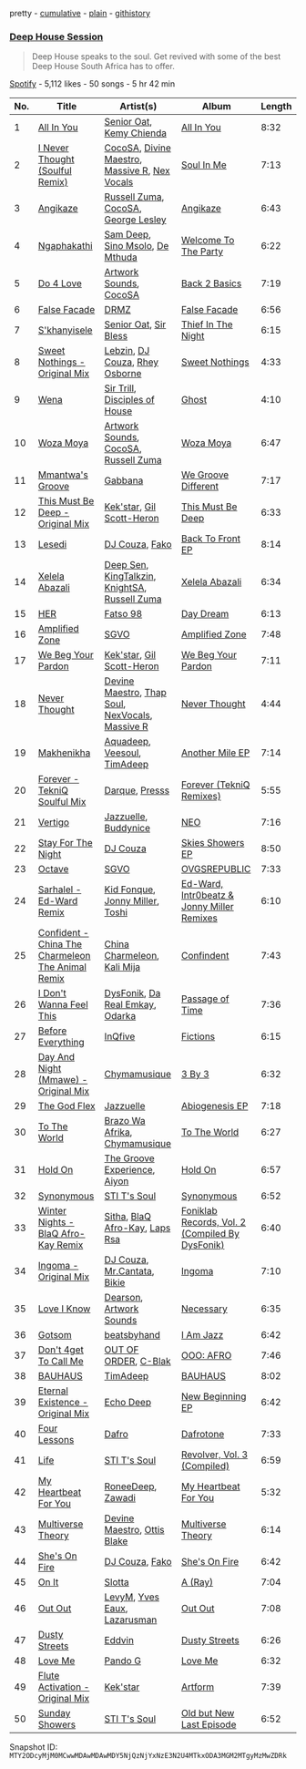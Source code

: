 pretty - [cumulative](/playlists/cumulative/37i9dQZF1DWXRzAsbxGrBZ.md) - [plain](/playlists/plain/37i9dQZF1DWXRzAsbxGrBZ) - [githistory](https://github.githistory.xyz/mackorone/spotify-playlist-archive/blob/main/playlists/plain/37i9dQZF1DWXRzAsbxGrBZ)

### [Deep House Session](https://open.spotify.com/playlist/37i9dQZF1DWXRzAsbxGrBZ)

> Deep House speaks to the soul\. Get revived with some of the best Deep House South Africa has to offer.

[Spotify](https://open.spotify.com/user/spotify) - 5,112 likes - 50 songs - 5 hr 42 min

| No. | Title | Artist(s) | Album | Length |
|---|---|---|---|---|
| 1 | [All In You](https://open.spotify.com/track/75VD2d6BPTuESBrzRqD6xl) | [Senior Oat](https://open.spotify.com/artist/5cAwYPpCI9QI5V7N0mxUKw), [Kemy Chienda](https://open.spotify.com/artist/21ubOXEDOMELSW2LDxG8HK) | [All In You](https://open.spotify.com/album/0YJOAYBMM8zEhcMNHnGe95) | 8:32 |
| 2 | [I Never Thought \(Soulful Remix\)](https://open.spotify.com/track/0OM8CxsdhxnRidlrc1Z1nM) | [CocoSA](https://open.spotify.com/artist/0bLlqsMSB60BBRtsqcap0j), [Divine Maestro](https://open.spotify.com/artist/5MSnPn1osPJQns6QQA2NvE), [Massive R](https://open.spotify.com/artist/1CnxaxpA4ZAt9NKClbv7Tc), [Nex Vocals](https://open.spotify.com/artist/1uGko7NHvYPhtlKK38QI9V) | [Soul In Me](https://open.spotify.com/album/6zbapu2HiXeMQ7DS4JrUNe) | 7:13 |
| 3 | [Angikaze](https://open.spotify.com/track/1n2LjzjCZPYx78wdxLHvH9) | [Russell Zuma](https://open.spotify.com/artist/0juy2RagFC1qDPlMhEkepe), [CocoSA](https://open.spotify.com/artist/0bLlqsMSB60BBRtsqcap0j), [George Lesley](https://open.spotify.com/artist/1b4XcTXxb48CLaCUCAFWhL) | [Angikaze](https://open.spotify.com/album/24jSGmLZMp4TVNnD8GSDtE) | 6:43 |
| 4 | [Ngaphakathi](https://open.spotify.com/track/6VDV7qSg8oBsdiBkHnYoug) | [Sam Deep](https://open.spotify.com/artist/46R9PUVbIOMjSUtMsQZbQq), [Sino Msolo](https://open.spotify.com/artist/5zvuXUYTvZczhbPG9HZRYI), [De Mthuda](https://open.spotify.com/artist/1w2P5nNsO5W7FYq2Oui0cM) | [Welcome To The Party](https://open.spotify.com/album/7CZsavnt6vFWPkk8KntzjO) | 6:22 |
| 5 | [Do 4 Love](https://open.spotify.com/track/59NwccvTdS0bjuQ0akCojn) | [Artwork Sounds](https://open.spotify.com/artist/0OxQiJ0uuDuuQ3dqkIbjwR), [CocoSA](https://open.spotify.com/artist/0bLlqsMSB60BBRtsqcap0j) | [Back 2 Basics](https://open.spotify.com/album/54A8PyTjNlFchRt3KBjEa9) | 7:19 |
| 6 | [False Facade](https://open.spotify.com/track/2JtWujMQf8l88eY7QMaFza) | [DRMZ](https://open.spotify.com/artist/0UJC0mzc3yjEUbUmqsPGYZ) | [False Facade](https://open.spotify.com/album/59Gcm4iMGayj6H09wpKhxs) | 6:56 |
| 7 | [S'khanyisele](https://open.spotify.com/track/45B0hJinafl61IjK5WOqFA) | [Senior Oat](https://open.spotify.com/artist/5cAwYPpCI9QI5V7N0mxUKw), [Sir Bless](https://open.spotify.com/artist/0vJss0iY4jFfFk1DQP3I2m) | [Thief In The Night](https://open.spotify.com/album/5qVSIkvWJAuaMVwBov8b0b) | 6:15 |
| 8 | [Sweet Nothings \- Original Mix](https://open.spotify.com/track/1kwnjlPHIkwfFUFXUJcmj3) | [Lebzin](https://open.spotify.com/artist/5g0Z3S2S1jqM9wBCpM9VhA), [DJ Couza](https://open.spotify.com/artist/3X5oM0ZSNXu9IMIv7Cp3wS), [Rhey Osborne](https://open.spotify.com/artist/5emPE752O8nTusYcDzuoiC) | [Sweet Nothings](https://open.spotify.com/album/0hiiBQLCfX1xy8zNk4D58e) | 4:33 |
| 9 | [Wena](https://open.spotify.com/track/7Dr9J9lZA4NVrfGs36llbG) | [Sir Trill](https://open.spotify.com/artist/4QkKUb73NVonTlAZaShsuY), [Disciples of House](https://open.spotify.com/artist/5epbvywtTZIsu7TLTRUgZr) | [Ghost](https://open.spotify.com/album/313EDRpLgogSMuJGQ9pYBU) | 4:10 |
| 10 | [Woza Moya](https://open.spotify.com/track/4bh1dLRnsawmxnKxalZuey) | [Artwork Sounds](https://open.spotify.com/artist/0OxQiJ0uuDuuQ3dqkIbjwR), [CocoSA](https://open.spotify.com/artist/0bLlqsMSB60BBRtsqcap0j), [Russell Zuma](https://open.spotify.com/artist/0juy2RagFC1qDPlMhEkepe) | [Woza Moya](https://open.spotify.com/album/6Id3huB80C8qnSWSSiCJPU) | 6:47 |
| 11 | [Mmantwa's Groove](https://open.spotify.com/track/5hGktS3qbk8HDhdICoo3s7) | [Gabbana](https://open.spotify.com/artist/0I3Acccg46Me47afcARZYX) | [We Groove Different](https://open.spotify.com/album/1bx9h91xZGDa2mfh60RbZ3) | 7:17 |
| 12 | [This Must Be Deep \- Original Mix](https://open.spotify.com/track/3olGCkuKopIHUxulYAVPJN) | [Kek'star](https://open.spotify.com/artist/7lgauJ5ZMIIwrJwvUvrWC4), [Gil Scott\-Heron](https://open.spotify.com/artist/0kEfub5RzlZOB2zGomqVSU) | [This Must Be Deep](https://open.spotify.com/album/21VsxLl65DU4n6GfbVL3xE) | 6:33 |
| 13 | [Lesedi](https://open.spotify.com/track/41OIxpy4toVR6sDhYwANB8) | [DJ Couza](https://open.spotify.com/artist/3X5oM0ZSNXu9IMIv7Cp3wS), [Fako](https://open.spotify.com/artist/4kRL8AsEKtSm09IPyM501J) | [Back To Front EP](https://open.spotify.com/album/1Lofpeh8jkquMGNs6xZyi0) | 8:14 |
| 14 | [Xelela Abazali](https://open.spotify.com/track/2URYteekU6AYCIuEYxHJXk) | [Deep Sen](https://open.spotify.com/artist/4Ld6Rt2l5Fmd2G39BeZeIv), [KingTalkzin](https://open.spotify.com/artist/4Wj3cC5wZc8XTXz1mn4bMa), [KnightSA](https://open.spotify.com/artist/0Zn2gTUEoVSwXsuZ3v2aoq), [Russell Zuma](https://open.spotify.com/artist/0juy2RagFC1qDPlMhEkepe) | [Xelela Abazali](https://open.spotify.com/album/3Ud3F9eyj8if4o7TSbtZHA) | 6:34 |
| 15 | [HER](https://open.spotify.com/track/4r76IoQTGsPL4U3KeDFvj3) | [Fatso 98](https://open.spotify.com/artist/74bStQkp3goZ5lMZuG8JUr) | [Day Dream](https://open.spotify.com/album/0wsXydHwawHNb02YgSTNbu) | 6:13 |
| 16 | [Amplified Zone](https://open.spotify.com/track/4nfY8k8nVypCCVSVMnui86) | [SGVO](https://open.spotify.com/artist/479FU7Z02AG01paQ7HVs4s) | [Amplified Zone](https://open.spotify.com/album/3rvIj2PfEKBmJEmfMikco8) | 7:48 |
| 17 | [We Beg Your Pardon](https://open.spotify.com/track/77jJBJRwxE2SwFDrZ5gvra) | [Kek'star](https://open.spotify.com/artist/7lgauJ5ZMIIwrJwvUvrWC4), [Gil Scott\-Heron](https://open.spotify.com/artist/0kEfub5RzlZOB2zGomqVSU) | [We Beg Your Pardon](https://open.spotify.com/album/71GAU64nNB4ypY4hoXGTyu) | 7:11 |
| 18 | [Never Thought](https://open.spotify.com/track/6PXJMRvCxiO2JGaSApdCxN) | [Devine Maestro](https://open.spotify.com/artist/2IAkss2FMBjXDA0hdno7bg), [Thap Soul](https://open.spotify.com/artist/1CgzjfRs4cZjM58OJO1jPy), [NexVocals](https://open.spotify.com/artist/5vZfRSP0feCD65uUeThc4X), [Massive R](https://open.spotify.com/artist/1CnxaxpA4ZAt9NKClbv7Tc) | [Never Thought](https://open.spotify.com/album/0q4QBX9InqxRyTaen8e4oj) | 4:44 |
| 19 | [Makhenikha](https://open.spotify.com/track/3ynnErvgu27QSAuRIqoXYm) | [Aquadeep](https://open.spotify.com/artist/0n2IlfSYardosNRNdCLWPd), [Veesoul](https://open.spotify.com/artist/3Tv5NqamdRmZYzblrn2aBr), [TimAdeep](https://open.spotify.com/artist/2mpzr6IuZYCp2rEVr3JPgq) | [Another Mile EP](https://open.spotify.com/album/0nRYOHYnD7wzC8Ppp9ERJh) | 7:14 |
| 20 | [Forever \- TekniQ Soulful Mix](https://open.spotify.com/track/2FzeNOgDgJvmfZS0dREVNA) | [Darque](https://open.spotify.com/artist/5ktaq0WEJHPcb5xo7uq105), [Presss](https://open.spotify.com/artist/4zvrxiTj59PqL9vRzQI354) | [Forever \(TekniQ Remixes\)](https://open.spotify.com/album/5RjTdCcb2ECdmVTRmv3WN3) | 5:55 |
| 21 | [Vertigo](https://open.spotify.com/track/2ilBcYA2BTCaEz4a26h683) | [Jazzuelle](https://open.spotify.com/artist/2jDw8yQFISqLWdK63ITATu), [Buddynice](https://open.spotify.com/artist/2xjvb56AjGc8c8WwkPfJgp) | [NEO](https://open.spotify.com/album/5rW8PA2FAgoeOHOsO07986) | 7:16 |
| 22 | [Stay For The Night](https://open.spotify.com/track/4KrvgIX9t5QL7ulBfE9Gqt) | [DJ Couza](https://open.spotify.com/artist/3X5oM0ZSNXu9IMIv7Cp3wS) | [Skies Showers EP](https://open.spotify.com/album/2Y36PkF781y7Tiu7ROuQR0) | 8:50 |
| 23 | [Octave](https://open.spotify.com/track/5mtFv7U7lOVrlsdod5mvw5) | [SGVO](https://open.spotify.com/artist/479FU7Z02AG01paQ7HVs4s) | [OVGSREPUBLIC](https://open.spotify.com/album/68iZB3kblhvJPNwRztRQLE) | 7:33 |
| 24 | [Sarhalel \- Ed\-Ward Remix](https://open.spotify.com/track/0RAXgMtZEM2KFwbsVqFCYU) | [Kid Fonque](https://open.spotify.com/artist/6hPLYDljt7lCTao1bx1Dcp), [Jonny Miller](https://open.spotify.com/artist/5U8ORxswEHnPeb4RlHtzvV), [Toshi](https://open.spotify.com/artist/2bIg95CGHmriFZX7MsnFRK) | [Ed\-Ward, Intr0beatz & Jonny Miller Remixes](https://open.spotify.com/album/35EzfNv7BipGFSlUFlZbQX) | 6:10 |
| 25 | [Confident \- China The Charmeleon The Animal Remix](https://open.spotify.com/track/4ZMAP1fr4QvcIfF0B440MZ) | [China Charmeleon](https://open.spotify.com/artist/78lHMaJ6xLbmwzkHOriPhZ), [Kali Mija](https://open.spotify.com/artist/6hMmznEAGabh8UiGkQIuvP) | [Confindent](https://open.spotify.com/album/7JrsF96D0q5Zm9tEoqMG0u) | 7:43 |
| 26 | [I Don't Wanna Feel This](https://open.spotify.com/track/6BlBVZ4OfkGogpvknlLXNE) | [DysFonik](https://open.spotify.com/artist/4nXzfkdJt25bPkJ6JdcjsD), [Da Real Emkay](https://open.spotify.com/artist/3fCLla6NLpXvcKZ6GYZxmt), [Odarka](https://open.spotify.com/artist/1xmrPo8aAiz5r8zBSeCjoD) | [Passage of Time](https://open.spotify.com/album/7xojzMFeBooCCD0dxKx6OU) | 7:36 |
| 27 | [Before Everything](https://open.spotify.com/track/1RziJp45zr6MTOS9lSSJYg) | [InQfive](https://open.spotify.com/artist/7MlmAincLcFGKs2gyofE1a) | [Fictions](https://open.spotify.com/album/6hAZKyxzOLyf4eDPXUgmqH) | 6:15 |
| 28 | [Day And Night \(Mmawe\) \- Original Mix](https://open.spotify.com/track/1dxD8L9rjsFBTIoYHjkVqM) | [Chymamusique](https://open.spotify.com/artist/0nzV2U3TuoZhNqZFW564NI) | [3 By 3](https://open.spotify.com/album/4T4acJ3hbsdQG6lvuJIOqV) | 6:32 |
| 29 | [The God Flex](https://open.spotify.com/track/3IlH84mTg9aqoeHtLfrvjM) | [Jazzuelle](https://open.spotify.com/artist/2jDw8yQFISqLWdK63ITATu) | [Abiogenesis EP](https://open.spotify.com/album/2qg3O0ZMHlbzaAAtv5q36v) | 7:18 |
| 30 | [To The World](https://open.spotify.com/track/6xR2ZU8JUPrSZIKspHYH7A) | [Brazo Wa Afrika](https://open.spotify.com/artist/6uGuuIkpLIWdUYVJit1dvP), [Chymamusique](https://open.spotify.com/artist/0nzV2U3TuoZhNqZFW564NI) | [To The World](https://open.spotify.com/album/4pQzAwYAdmIKo7xDoKQ35v) | 6:27 |
| 31 | [Hold On](https://open.spotify.com/track/1Zse0zhlLgLKRKqfqnmZbl) | [The Groove Experience](https://open.spotify.com/artist/6xZszQP070cZ681YlrZnv2), [Aiyon](https://open.spotify.com/artist/2dRb1V0Dz4vAlL76m2Etwr) | [Hold On](https://open.spotify.com/album/47cX0hSa1wxE5f1GPEMTcP) | 6:57 |
| 32 | [Synonymous](https://open.spotify.com/track/3rYWLCEfiqj76hlGOXKiWu) | [STI T's Soul](https://open.spotify.com/artist/0rGRPxUGXalEwmI2wmepq2) | [Synonymous](https://open.spotify.com/album/1bIDXVdqamnZD89I6UgN55) | 6:52 |
| 33 | [Winter Nights \- BlaQ Afro\-Kay Remix](https://open.spotify.com/track/0hOOaM11kAyfUnJgDGaD3T) | [Sitha](https://open.spotify.com/artist/44t9AevT07GOmWQ3cplcfM), [BlaQ Afro\-Kay](https://open.spotify.com/artist/5FMpvRvyyk5EUo26xIJ80E), [Laps Rsa](https://open.spotify.com/artist/46RRPn997jjhnUkheJxOXQ) | [Foniklab Records, Vol\. 2 \(Compiled By DysFonik\)](https://open.spotify.com/album/5TOcWrO7Z5tLpWxToReiT6) | 6:40 |
| 34 | [Ingoma \- Original Mix](https://open.spotify.com/track/7oyMweIaDux964WgeejCf7) | [DJ Couza](https://open.spotify.com/artist/3X5oM0ZSNXu9IMIv7Cp3wS), [Mr.Cantata](https://open.spotify.com/artist/3r1o9eEvpXFvToBB6Y5GR0), [Bikie](https://open.spotify.com/artist/4LwtgBxKUoIWPWOCdOA9yu) | [Ingoma](https://open.spotify.com/album/7FkJnT8Ve5hYmzVya06wF0) | 7:10 |
| 35 | [Love I Know](https://open.spotify.com/track/0SqmE1h7wjpq8BN6YvMk6P) | [Dearson](https://open.spotify.com/artist/1JpxwCQgCrnVtjJfifRnY2), [Artwork Sounds](https://open.spotify.com/artist/0OxQiJ0uuDuuQ3dqkIbjwR) | [Necessary](https://open.spotify.com/album/7DJMEOEgdMeostjUhaTpBj) | 6:35 |
| 36 | [Gotsom](https://open.spotify.com/track/0cKE9DCM1q6Z2izaDTDRee) | [beatsbyhand](https://open.spotify.com/artist/133w581YYo0NNLrK5pHAuZ) | [I Am Jazz](https://open.spotify.com/album/3T39mg1ZjH1Jh62iJ0LClN) | 6:42 |
| 37 | [Don't 4get To Call Me](https://open.spotify.com/track/289Qw6pCjcz8FnaPNGLuvP) | [OUT OF ORDER](https://open.spotify.com/artist/0EahDneISdyQpDqNzU9XZC), [C\-Blak](https://open.spotify.com/artist/4ipkannhwnGj4uU4q5UUS5) | [OOO: AFRO](https://open.spotify.com/album/4YNw1RfxL1PBwTcx0D0JCx) | 7:46 |
| 38 | [BAUHAUS](https://open.spotify.com/track/2GkdG7gxUvbDxcaVPTmlQ2) | [TimAdeep](https://open.spotify.com/artist/2mpzr6IuZYCp2rEVr3JPgq) | [BAUHAUS](https://open.spotify.com/album/6vzBGNFrmX28conXn3lj07) | 8:02 |
| 39 | [Eternal Existence \- Original Mix](https://open.spotify.com/track/5wUEnoCp5mbXXTAeQjXlsU) | [Echo Deep](https://open.spotify.com/artist/3oQxXy7RkKmUAoo0sftSLU) | [New Beginning EP](https://open.spotify.com/album/6DiitXMyp0hYrOQLhAkUZ4) | 6:42 |
| 40 | [Four Lessons](https://open.spotify.com/track/3RGbg9ENcRIYFGXpzLr8Xe) | [Dafro](https://open.spotify.com/artist/6gNmmm0Dyt4geB8W2Z4VXL) | [Dafrotone](https://open.spotify.com/album/5zNeFm1L1C6UALDQqnRg9N) | 7:33 |
| 41 | [Life](https://open.spotify.com/track/7LCVp1LIS1aYHlfvMUdJuD) | [STI T's Soul](https://open.spotify.com/artist/0rGRPxUGXalEwmI2wmepq2) | [Revolver, Vol\. 3 \(Compiled\)](https://open.spotify.com/album/2pbdhETHPvZOF5OlJhcQd6) | 6:59 |
| 42 | [My Heartbeat For You](https://open.spotify.com/track/4L8xFcF5arDJURNdwfOULs) | [RoneeDeep](https://open.spotify.com/artist/2bcM94EIlBz4YUVfCTEkeO), [Zawadi](https://open.spotify.com/artist/0qdTYFtnAgZVgZqKMX3jnQ) | [My Heartbeat For You](https://open.spotify.com/album/34WV5aBk0og7jEVj5k5jF6) | 5:32 |
| 43 | [Multiverse Theory](https://open.spotify.com/track/1tabH7lGvhTsrP2syfQXdU) | [Devine Maestro](https://open.spotify.com/artist/2IAkss2FMBjXDA0hdno7bg), [Ottis Blake](https://open.spotify.com/artist/2s9eHFCeuaSwc8dsHwGn02) | [Multiverse Theory](https://open.spotify.com/album/6LpiQbvd6KrJ6i6GKLHNG7) | 6:14 |
| 44 | [She's On Fire](https://open.spotify.com/track/6OczyjpZ3SGnmWS6pSSlrn) | [DJ Couza](https://open.spotify.com/artist/3X5oM0ZSNXu9IMIv7Cp3wS), [Fako](https://open.spotify.com/artist/31UA0KGX6iDmabcov805e1) | [She's On Fire](https://open.spotify.com/album/0OInUG46VSTNd7EolDMGNS) | 6:42 |
| 45 | [On It](https://open.spotify.com/track/1usuxe02sujhJiCybBWtMN) | [Slotta](https://open.spotify.com/artist/41FafHCI5NnEUw25GAd4MZ) | [A \(Ray\)](https://open.spotify.com/album/7wZwrvSUnOoUMKtGwYxqNM) | 7:04 |
| 46 | [Out Out](https://open.spotify.com/track/01GL8puSkU5QHyf8pLdiyj) | [LevyM](https://open.spotify.com/artist/6kekX8B3zzb3xBsX4KQgAg), [Yves Eaux](https://open.spotify.com/artist/3wTpIwiVkuSC7toZZpqv4F), [Lazarusman](https://open.spotify.com/artist/4Sh3sUk5Pq69gqPHT89aCc) | [Out Out](https://open.spotify.com/album/5XY8XVFgy6QdcR5Jh7x2j2) | 7:08 |
| 47 | [Dusty Streets](https://open.spotify.com/track/0vrMIwW4ldO73eRMJAR10q) | [Eddvin](https://open.spotify.com/artist/4RzjxbWhQF6a1X922nntRq) | [Dusty Streets](https://open.spotify.com/album/0FzV8GEZEzQKoR3OA6Osf6) | 6:26 |
| 48 | [Love Me](https://open.spotify.com/track/4XzlfyvhwfC34jdjxveHy9) | [Pando G](https://open.spotify.com/artist/4nbklwOZ5lnv1otsaaDJZg) | [Love Me](https://open.spotify.com/album/6c4xAgxF1tbM6xi3UH9law) | 6:32 |
| 49 | [Flute Activation \- Original Mix](https://open.spotify.com/track/1NZPhhTvwYalEzospkigPU) | [Kek'star](https://open.spotify.com/artist/7lgauJ5ZMIIwrJwvUvrWC4) | [Artform](https://open.spotify.com/album/0rLy843gi8BhO75dqJvIq5) | 7:39 |
| 50 | [Sunday Showers](https://open.spotify.com/track/6LpP5t2AzDqpMsEcIi95a1) | [STI T's Soul](https://open.spotify.com/artist/0rGRPxUGXalEwmI2wmepq2) | [Old but New Last Episode](https://open.spotify.com/album/6Y1u7IbxK8uufy9akyjbv4) | 6:52 |

Snapshot ID: `MTY2ODcyMjM0MCwwMDAwMDAwMDY5NjQzNjYxNzE3N2U4MTkxODA3MGM2MTgyMzMwZDRk`
